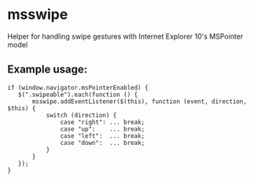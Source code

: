msswipe
===

Helper for handling swipe gestures with Internet Explorer 10's MSPointer model


Example usage:
---

    if (window.navigator.msPointerEnabled) {
       $(".swipeable").each(function () {
           msswipe.addEventListener($(this), function (event, direction, $this) {
               switch (direction) {
                   case "right": ... break;
                   case "up":    ... break;
                   case "left":  ... break;
                   case "down":  ... break;
               }
           }
       });
    }